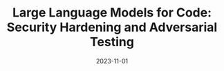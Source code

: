 ---
layout: post
title: "Large Language Models for Code: Security Hardening and Adversarial Testing"
date: 2023-11-01
categories: research
authors: "<u>Jingxuan He</u>, Martin Vechev"
venue: "ACM Conference on Computer and Communications Security (CCS)"
award: "Distinguished Paper"
paper: https://arxiv.org/pdf/2302.05319
code: https://github.com/eth-sri/sven
slides: pdfs/ccs23-sven-slides.pdf
highlight: true
---